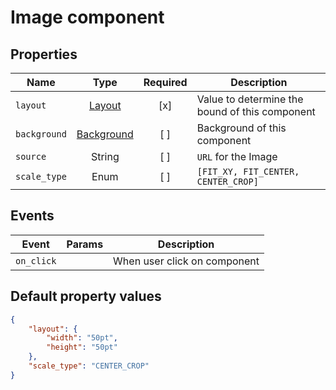 # Image component

## Properties

| Name | Type | Required | Description |  
|------|:----:|:--------:|-------------|
|`layout`| [Layout](../common/layout.md) | [x] | Value to determine the bound of this component |  
|`background`| [Background](../common/background.md)| [ ] | Background of this component |  
|`source`| String | [ ] | `URL` for the Image |  
|`scale_type`| Enum | [ ] | `[FIT_XY, FIT_CENTER, CENTER_CROP]`|

## Events

| Event | Params | Description |
|-------|--------|-------------|
|`on_click`|  | When user click on component |


## Default property values
```json
{
    "layout": {
        "width": "50pt",
        "height": "50pt"
    },
    "scale_type": "CENTER_CROP"
}
```
